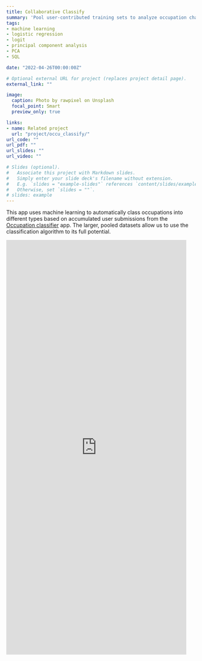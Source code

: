 ```yaml
---
title: Collaborative Classify
summary: 'Pool user-contributed training sets to analyze occupation characteristics more deeply.'
tags: 
- machine learning
- logistic regression
- logit
- principal component analysis
- PCA
- SQL

date: "2022-04-26T00:00:00Z"

# Optional external URL for project (replaces project detail page).
external_link: ""

image:
  caption: Photo by rawpixel on Unsplash
  focal_point: Smart
  preview_only: true

links:
- name: Related project
  url: "project/occu_classify/"
url_code: ""
url_pdf: ""
url_slides: ""
url_video: ""

# Slides (optional).
#   Associate this project with Markdown slides.
#   Simply enter your slide deck's filename without extension.
#   E.g. `slides = "example-slides"` references `content/slides/example-slides.md`.
#   Otherwise, set `slides = ""`.
# slides: example
---
```


This app uses machine learning to automatically class occupations into different types based on accumulated user submissions from the [Occupation classifier](../../project/occu_classify/ "Occupation Classifier") app. The larger, pooled datasets allow us to use the classification algorithm to its full potential.

<iframe height="1100" width="95%" frameborder="no" src="https://share.streamlit.io/mdelventhal/collaborative_classify/main/collaborative_classify.py"> </iframe>


